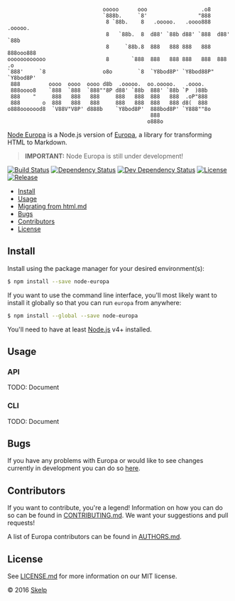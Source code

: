                                   ooooo      ooo                 .o8
                                  `888b.     `8'                "888
                                   8 `88b.    8   .ooooo.   .oooo888   .ooooo.
                                   8   `88b.  8  d88' `88b d88' `888  d88' `88b
                                   8     `88b.8  888   888 888   888  888ooo888
    oooooooooooo                   8       `888  888   888 888   888  888    .o
    `888'     `8                  o8o        `8  `Y8bod8P' `Y8bod88P" `Y8bod8P'
     888         oooo  oooo  oooo d8b  .ooooo.  oo.ooooo.   .oooo.
     888oooo8    `888  `888  `888""8P d88' `88b  888' `88b `P  )88b
     888    "     888   888   888     888   888  888   888  .oP"888
     888       o  888   888   888     888   888  888   888 d8(  888
    o888ooooood8  `V88V"V8P' d888b    `Y8bod8P'  888bod8P' `Y888""8o
                                                 888
                                                o888o

[Node Europa](https://github.com/Skelp/node-europa) is a Node.js version of [Europa](https://github.com/Skelp/europa), a
library for transforming HTML to Markdown.

> **IMPORTANT:** Node Europa is still under development!

[![Build Status](https://img.shields.io/travis/Skelp/node-europa/develop.svg?style=flat-square)](https://travis-ci.org/Skelp/node-europa)
[![Dependency Status](https://img.shields.io/david/Skelp/node-europa.svg?style=flat-square)](https://david-dm.org/Skelp/node-europa)
[![Dev Dependency Status](https://img.shields.io/david/dev/Skelp/node-europa.svg?style=flat-square)](https://david-dm.org/Skelp/node-europa#info=devDependencies)
[![License](https://img.shields.io/npm/l/node-europa.svg?style=flat-square)](https://github.com/Skelp/node-europa/blob/master/LICENSE.md)
[![Release](https://img.shields.io/npm/v/node-europa.svg?style=flat-square)](https://www.npmjs.com/package/node-europa)

* [Install](#install)
* [Usage](#usage)
* [Migrating from html.md](#migrating-from-html-md)
* [Bugs](#bugs)
* [Contributors](#contributors)
* [License](#license)

## Install

Install using the package manager for your desired environment(s):

``` bash
$ npm install --save node-europa
```

If you want to use the command line interface, you'll most likely want to install it globally so that you can run
`europa` from anywhere:

``` bash
$ npm install --global --save node-europa
```

You'll need to have at least [Node.js](https://nodejs.org) v4+ installed.

## Usage

### API

TODO: Document

### CLI

TODO: Document

## Bugs

If you have any problems with Europa or would like to see changes currently in development you can do so
[here](https://github.com/Skelp/node-europa/issues).

## Contributors

If you want to contribute, you're a legend! Information on how you can do so can be found in
[CONTRIBUTING.md](https://github.com/Skelp/node-europa/blob/master/CONTRIBUTING.md). We want your suggestions and pull
requests!

A list of Europa contributors can be found in [AUTHORS.md](https://github.com/Skelp/node-europa/blob/master/AUTHORS.md).

## License

See [LICENSE.md](https://github.com/Skelp/node-europa/raw/master/LICENSE.md) for more information on our MIT license.

© 2016 [Skelp](https://skelp.io)
<img align="right" width="16" height="16" src="https://raw.githubusercontent.com/Skelp/skelp-branding/master/assets/logo/base/skelp-logo-16x16.png">

